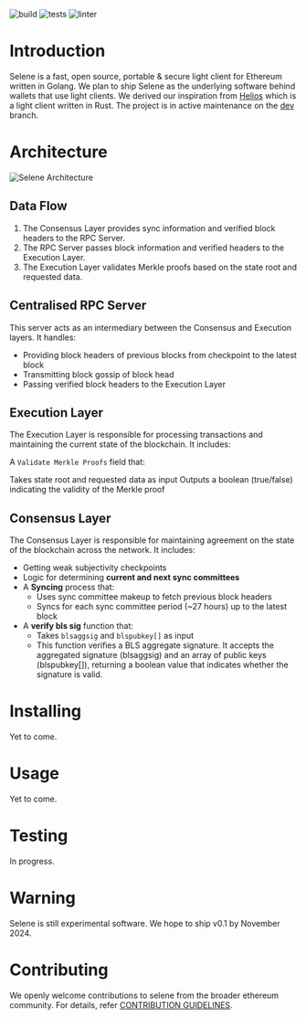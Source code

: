 ![build](https://github.com/BlocSoc-iitr/selene/actions/workflows/go.yml/badge.svg)
![tests](https://github.com/BlocSoc-iitr/selene/actions/workflows/test.yml/badge.svg)
![linter](https://github.com/BlocSoc-iitr/selene/actions/workflows/cilint.yml/badge.svg)

# Introduction

Selene is a fast, open source, portable & secure light client for Ethereum written in Golang. We plan to ship Selene as the underlying software behind wallets that use light clients. We derived our inspiration from [Helios](https://github.com/a16z/helios) which is a light client written in Rust. The project is in active maintenance on the [dev](https://github.com/BlocSoc-iitr/selene/tree/dev) branch. 

# Architecture
![Selene Architecture](https://github.com/user-attachments/assets/db7eb9d7-5bc3-4911-a849-1b2d05239942)
## Data Flow

1. The Consensus Layer provides sync information and verified block headers to the RPC Server.
2. The RPC Server passes block information and verified headers to the Execution Layer.
3. The Execution Layer validates Merkle proofs based on the state root and requested data.
   
## Centralised RPC Server 
This server acts as an intermediary between the Consensus and Execution layers. It handles:

* Providing block headers of previous blocks from checkpoint to the latest block<br>
* Transmitting block gossip of block head<br>
* Passing verified block headers to the Execution Layer<br>

## Execution Layer 
The Execution Layer is responsible for processing transactions and maintaining the current state of the blockchain. It includes:

A `Validate Merkle Proofs` field that:

Takes state root and requested data as input
Outputs a boolean (true/false) indicating the validity of the Merkle proof

## Consensus Layer

The Consensus Layer is responsible for maintaining agreement on the state of the blockchain across the network. It includes:

* Getting weak subjectivity checkpoints
* Logic for determining **current and next sync committees**
* A **Syncing** process that:
   * Uses sync committee makeup to fetch previous block headers
   * Syncs for each sync committee period (~27 hours) up to the latest block
* A **verify bls sig** function that:
   * Takes `blsaggsig` and `blspubkey[]` as input
   * This function verifies a BLS aggregate signature. It accepts the aggregated signature (blsaggsig) and an array of public keys (blspubkey[]), returning a boolean value that indicates whether the signature is 
     valid.

# Installing
Yet to come.

# Usage
Yet to come.

# Testing
In progress.

# Warning
Selene is still experimental software. We hope to ship v0.1 by November 2024.

# Contributing
We openly welcome contributions to selene from the broader ethereum community. For details, refer [CONTRIBUTION GUIDELINES](https://github.com/BlocSoc-iitr/selene/blob/dev/CONTRIBUTING.md).
